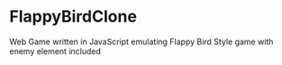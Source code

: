 # FlappyBirdClone
Web Game written in JavaScript emulating Flappy Bird Style game with enemy element included
